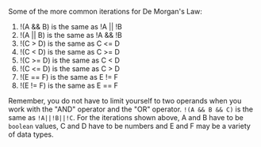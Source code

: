 Some of the more common iterations for De Morgan's Law:

1. !(A && B) is the same as !A \|\| !B
2. !(A \|\| B) is the same as !A && !B
3. !(C > D) is the same as C <= D
4. !(C < D) is the same as C >= D
5. !(C >= D) is the same as C < D
6. !(C <= D) is the same as C > D
7. !(E == F) is the same as E != F
8. !(E != F) is the same as E == F

Remember, you do not have to limit yourself to two operands when you work with the "AND" operator and the "OR" operator. `!(A && B && C)` is the same as `!A||!B||!C`. For the iterations shown above, A and B have to be `boolean` values, C and D have to be numbers and E and F may be a variety of data types.

